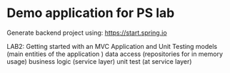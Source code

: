 # Demo application for PS lab

Generate backend project using: https://start.spring.io

LAB2: Getting started with an MVC Application and Unit Testing
    models (main entities of the application )
    data access (repositories for in memory usage)
    business logic (service layer)
    unit test (at service layer)

